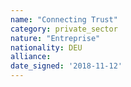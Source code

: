 ```yaml
---
name: "Connecting Trust"
category: private_sector
nature: "Entreprise"
nationality: DEU
alliance: 
date_signed: '2018-11-12'
---
```

    